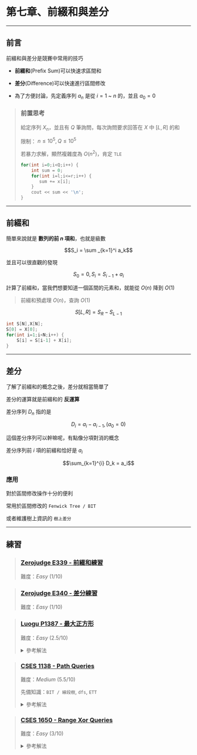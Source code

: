 # 第七章、前綴和與差分
---

## 前言
前綴和與差分是競賽中常用的技巧

- **前綴和**(Prefix Sum)可以快速求區間和

- **差分**(Difference)可以快速進行區間修改

- 為了方便討論，先定義序列 $a_n$ 是從 $i=1$ ~ $n$ 的，並且 $a_0 = 0$

> ### 前置思考
>
> 給定序列 $X_n$，並且有 $Q$ 筆詢問，每次詢問要求回答在 $X$ 中 $[L,R]$ 的和
>
> 限制： $n \leq 10^5,Q\leq 10^5$
>
> 若暴力求解，顯然複雜度為 $O(n^2)$，肯定 `TLE`
> ```cpp
> for(int i=0;i<Q;i++) {
>     int sum = 0;
>     for(int i=l;i<=r;i++) {
>        sum += x[i];
>     }
>     cout << sum << '\n';
> }
> ```

---

## 前綴和
簡單來說就是 **數列的前 $n$ 項和**，也就是級數

$$S_i = \sum _{k=1}^i a_k$$

並且可以很直觀的發現

$$S_0 = 0, S_i = S_{i-1} + a_i$$

計算了前綴和，當我們想要知道一個區間的元素和，就能從 $O(n)$ 降到 $O(1)$

> 前綴和預處理 $O(n)$，查詢 $O(1)$

$$S[L,R] = S_R - S_{L-1}$$

```cpp
int S[N],X[N];
S[0] = X[0];
for(int i=1;i<N;i++) {
    S[i] = S[i-1] + X[i];
}
```

---

## 差分

了解了前綴和的概念之後，差分就相當簡單了

差分的運算就是前綴和的 **反運算**

差分序列 $D_n$ 指的是

$$D_i = a_i - a_{i-1},(a_0 = 0)$$

這個差分序列可以幹嘛呢，有點像分項對消的概念

差分序列前 $i$ 項的前綴和恰好是 $a_i$

$$\sum_{k=1}^{i} D_k = a_i$$

### 應用
對於區間修改操作十分的便利

常用於區間修改的 `Fenwick Tree / BIT`

或者維護樹上資訊的 `樹上差分`

---

## 練習

> ### [Zerojudge E339 - 前綴和練習](https://zerojudge.tw/ShowProblem?problemid=e339)
>
> 難度：*Easy* $(1/10)$

> ### [Zerojudge E340 - 差分練習](https://zerojudge.tw/ShowProblem?problemid=e340)
>
> 難度：*Easy* $(1/10)$


> ### [Luogu P1387 - 最大正方形](https://www.luogu.com.cn/problem/P1387)
>
> 難度：*Easy* $(2.5/10)$
>
> <details>
>     <summary> 參考解法 </summary>
> 
> 把前綴和的概念轉成二維的就好（左上到右下的所有元素總和）
> 
> 以下是 AC Code from OI Wiki
> 
> ```cpp
> #include <algorithm>
> #include <iostream>
> #include <vector>
> 
> int n, m;
> std::vector<std::vector<int>> a, ps;  // (n + 1) x (m + 1).
> 
> // Calculate the prefix sum of 2-d array.
> void prefix_sum() {
>   ps = a;
>   for (int i = 1; i <= n; ++i)
>     for (int j = 1; j <= m; ++j)
>       ps[i][j] += ps[i - 1][j] + ps[i][j - 1] - ps[i - 1][j - 1];
> }
> 
> // Find the sum of elements in submatrix [x1, y1] to [x2, y2].
> int query(int x1, int y1, int x2, int y2) {
>   return ps[x2][y2] - ps[x1 - 1][y2] - ps[x2][y1 - 1] + ps[x1 - 1][y1 - 1];
> }
> 
> int main() {
>   std::cin >> n >> m;
>   a.assign(n + 1, std::vector<int>(m + 1));
> 
>   for (int i = 1; i <= n; i++)
>     for (int j = 1; j <= m; j++) std::cin >> a[i][j];
> 
>   prefix_sum();
> 
>   int ans = 0;
>   for (int l = 1; l <= std::min(n, m); ++l)
>     for (int i = l; i <= n; i++)
>       for (int j = l; j <= m; j++)
>         if (query(i - l + 1, j - l + 1, i, j) == l * l) ans = std::max(ans, l);
> 
>   std::cout << ans << std::endl;
>   return 0;
> }
> ```
> </details>

> ### [CSES 1138 - Path Queries](https://cses.fi/problemset/task/1138)
> 
> 難度：*Medium* $(5.5/10)$
>
> 先備知識：`BIT / 線段樹`, `dfs`, `ETT`
> 
> <details>
>     <summary> 參考解法 </summary>
> 
> 解法一：前面提到的 **樹上差分**
> 
> 解法二：樹鏈剖分
> 
> ```cpp
> #include <bits/stdc++.h>
> #define int int64_t
> using namespace std;
> static constexpr int N = 2e5+5;
> vector<vector<int>> g(N);
> vector<int> val(N),in(N),out(N),bit(N);
> int n,q;
> inline void update(int p,int v){
>     while(p<=n){
>         bit[p] += v;
>         p += (p&-p);
>     }
> }
> inline int get(int p){
>     int ans = 0;
>     while(p>0){
>         ans += bit[p];
>         p -= (p&-p);
>     }
>     return ans;
> }
> inline void dfs(int cur,int from){
>     static int timer = 0;
>     in[cur] = ++timer;
>     for(int &nxt : g[cur]){
>         if(nxt != from)
>             dfs(nxt,cur);
>     }
>     out[cur] = timer;
> }
>  
> int32_t main(){
>     ios_base::sync_with_stdio(0);
>     cin.tie(0), cout.tie(0);
>  
>     cin >> n >> q;
>     for(int i=1;i<=n;i++){
>         cin >> val[i];
>     }
>     for(int i=1;i<n;i++){
>         int a,b;
>         cin >> a >> b;
>         g[a].push_back(b);
>         g[b].push_back(a);
>     }
>     dfs(1,1);
>     for(int i=1;i<=n;i++){
>         update(in[i],val[i]);
>         update(out[i]+1,-val[i]);
>     }
>     while(q--){
>         int op,a,b;
>         cin >> op;
>         if(op == 1){
>             cin >> a >> b;
>             update(in[a],b - val[a]);
>             update(out[a]+1,val[a] - b);
>             val[a] = b;
>         }else{
>             cin >> a;
>             cout << get(in[a]) << '\n';
>         }
>     }
> }
> ```
> </details>

> ### [CSES 1650 - Range Xor Queries](https://cses.fi/problemset/task/1650)
>
> 難度：*Easy* $(3/10)$
>
> <details>
>     <summary> 參考解法 </summary>
> 
> 前綴和不要拘束於 "和"
> 
> ```cpp
> #include <bits/stdc++.h>
> #define int int64_t
> using namespace std;
> static constexpr int MAXN = 2e5+5;
> int arr[MAXN], prefix[MAXN];
> signed main() {
>     cin.tie(nullptr)->ios_base::sync_with_stdio(0);
>     int n,q;
>     cin >> n >> q;
>     for(int i=1;i<=n;i++) cin >> arr[i];
>     prefix[1] = arr[1];
>     for(int i=2;i<=n;i++) prefix[i] = arr[i] ^ prefix[i-1];
>     while(q--) {
>         int l,r;
>         cin >> l >> r;
>         cout << (prefix[r] ^ prefix[l-1]) << '\n';
>     }
> }
> ```
> </details>


